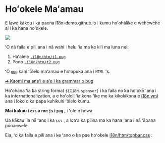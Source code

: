 # Hoʻokele Maʻamau

E lawe kākou i ka paena [i18n-demo.github.io](//i18n-demo.github.io) i kumu hoʻohālike e wehewehe ai i ka hana hoʻokele.

![](https://p.3ti.site/1731036697.avif)

ʻO nā faila e pili ana i nā wahi i helu ʻia ma ke kiʻi ma luna nei:

1. Haʻalele [`.i18n/htm/t1.pug`](https://github.com/i18n-site/demo.i18n.site/blob/main/.i18n/htm/t1.pug)
2. Pono [`.i18n/htm/t2.pug`](https://github.com/i18n-site/demo.i18n.site/blob/main/.i18n/htm/t2.pug)

ʻO [`pug`](https://pugjs.org) kahi ʻōlelo maʻamau e hoʻopuka ana i `HTML` 's.

[➔ Kaomi ma aneʻi e aʻo i ka grammar o pug](https://pugjs.org)

Hoʻohana ʻia ka string format `${I18N.sponsor}` i ka faila no ka hoʻokō ʻana i ka internationalization, a e hoʻololi ʻia kona ʻike me ka kikokikona e [i18n.yml](https://github.com/i18n-site/demo.i18n.site/blob/main/en/i18n.yml) ana i loko o ka papa kuhikuhi ʻōlelo kumu.

**Mai kākau i `css` a me `js` i `pug`** , i ʻole e hewa.

Ua kākau ʻia nā ʻano i ka `css` , a loaʻa ka pilina ma ka hana ʻana i nā ʻāpana pūnaewele.

Eia, ʻo ka faila e pili ana i ke ʻano o ka pae hoʻokele [i18n/htm/topbar.css](https://github.com/i18n-site/demo.i18n.site/blob/main/.i18n/htm/topbar.css) :